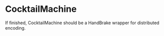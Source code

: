 # CocktailMachine
If finished, CocktailMachine should be a HandBrake wrapper for distributed encoding.
